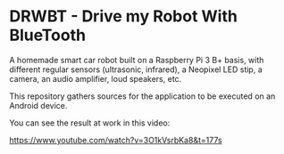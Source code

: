 # DRWBT - Drive my Robot With BlueTooth

A homemade smart car robot built on a Raspberry Pi 3 B+ basis, with different regular sensors (ultrasonic, infrared), a Neopixel LED stip, a camera, an audio amplifier, loud speakers, etc.

This repository gathers sources for the application to be executed on an Android device.

You can see the result at work in this video:

https://www.youtube.com/watch?v=3O1kVsrbKa8&t=177s
